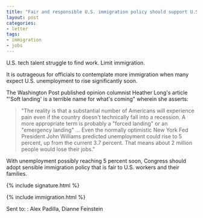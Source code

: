 ```yaml
---
title: "Fair and responsible U.S. immigration policy should support U.S. workers"
layout: post
categories:
- letter
tags:
- immigration
- jobs
---
```


U.S. tech talent struggle to find work. Limit immigration.

It is outrageous for officials to contemplate more immigration when many expect U.S. unemployment to rise significantly soon.

The Washington Post published opinion columnist Heather Long's article "'Soft landing' is a terrible name for what's coming" wherein she asserts:

> "The reality is that a substantial number of Americans will experience pain even if the country doesn't technically fall into a recession. A more appropriate term is probably a "forced landing" or an "emergency landing" ... Even the normally optimistic New York Fed President John Williams predicted unemployment could rise to 5 percent, up from the current 3.7 percent. That means about 2 million people would lose their jobs."

With unemployment possibly reaching 5 percent soon, Congress should adopt sensible immigration policy that is fair to U.S. workers and their families.

{% include signature.html %}

{% include immigration.html %}

Sent to:
: Alex Padilla, Dianne Feinstein
